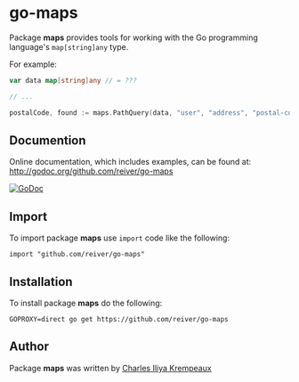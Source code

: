 # go-maps

Package **maps** provides tools for working with the Go programming language's `map[string]any` type.

For example:
```go
var data map[string]any // = ???

// ...

postalCode, found := maps.PathQuery(data, "user", "address", "postal-code")
```

## Documention

Online documentation, which includes examples, can be found at: http://godoc.org/github.com/reiver/go-maps

[![GoDoc](https://godoc.org/github.com/reiver/go-maps?status.svg)](https://godoc.org/github.com/reiver/go-maps)

## Import

To import package **maps** use `import` code like the following:
```
import "github.com/reiver/go-maps"
```

## Installation

To install package **maps** do the following:
```
GOPROXY=direct go get https://github.com/reiver/go-maps
```

## Author

Package **maps** was written by [Charles Iliya Krempeaux](http://reiver.link)
